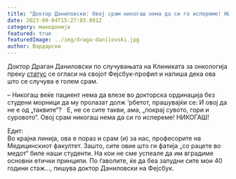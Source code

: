 ```yaml
---
title: "Доктор Даниловски: Овој срам никогаш нема да си го испереме! НИКОГАШ!"
date: 2023-09-04T15:27:03.891Z
category: македонија
featured: true
featuredImage: ../img/draga-danilovski.jpg
author: Вардарски
---
```

<!--StartFragment-->

Доктор Драган Даниловски по случувањата на Клиниката за онкологија преку [статус](https://vecer.mk/) се огласи на својот Фејсбук-профил и напиша дека ова што се случува е голем срам.

– Никогаш веќе пациент нема да влезе во докторска ординација без студени морници да му пролазат долж ‘рбетот, прашувајќи се: И овој да не е од „таквите“?   Е, не се сите такви, ама, „покрај сувото, гори и суровото“. Овој срам никогаш нема да си го испереме! НИКОГАШ!

Едит:\
Во крајна линија, ова е пораз и срам (и) за нас, професорите на Медицинскиот факултет. Зашто, сите овие што ги фатија „со рацете во медот“ биле наши студенти. На кои не сме успеале да им вградиме основни етички принципи. По ѓаволите, ќе да беа залудни сите мои 40 години стаж…, пишува доктор Даниловски на Фејсбук.

<!--EndFragment-->